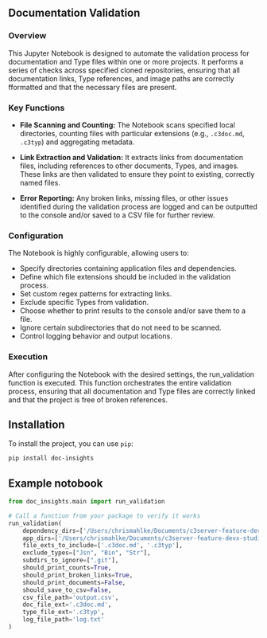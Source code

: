 ## Documentation Validation

### Overview

This Jupyter Notebook is designed to automate the validation process for documentation and Type files within one or more projects. It performs a series of checks across specified cloned repositories, ensuring that all documentation links, Type references, and image paths are correctly fformatted and that the necessary files are present.

### Key Functions

- **File Scanning and Counting:** The Notebook scans specified local directories, counting files with particular extensions (e.g., `.c3doc.md`, `.c3typ`) and aggregating metadata.

- **Link Extraction and Validation:** It extracts links from documentation files, including references to other documents, Types, and images. These links are then validated to ensure they point to existing, correctly named files.

- **Error Reporting:** Any broken links, missing files, or other issues identified during the validation process are logged and can be outputted to the console and/or saved to a CSV file for further review.

### Configuration

The Notebook is highly configurable, allowing users to:

- Specify directories containing application files and dependencies.
- Define which file extensions should be included in the validation process.
- Set custom regex patterns for extracting links.
- Exclude specific Types from validation.
- Choose whether to print results to the console and/or save them to a file.
- Ignore certain subdirectories that do not need to be scanned.
- Control logging behavior and output locations.

### Execution

After configuring the Notebook with the desired settings, the run_validation function is executed. This function orchestrates the entire validation process, ensuring that all documentation and Type files are correctly linked and that the project is free of broken references.

## Installation

To install the project, you can use `pip`:

```bash
pip install doc-insights
```

## Example notobook

```py
from doc_insights.main import run_validation

# Call a function from your package to verify it works
run_validation(
    dependency_dirs=['/Users/chrismahlke/Documents/c3server-feature-devx-studio-doc-8.4'],
    app_dirs=['/Users/chrismahlke/Documents/c3server-feature-devx-studio-doc-8.4'],
    file_exts_to_include=['.c3doc.md', '.c3typ'],
    exclude_types=["Jsn", "Bin", "Str"],
    subdirs_to_ignore=[".git"],
    should_print_counts=True,
    should_print_broken_links=True,
    should_print_documents=False,
    should_save_to_csv=False,
    csv_file_path='output.csv',
    doc_file_ext='.c3doc.md',
    type_file_ext='.c3typ',
    log_file_path='log.txt'
)
```

